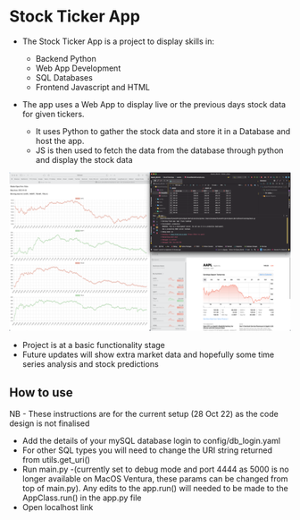  # Stock Ticker App
 
- The Stock Ticker App is a project to display skills in:
  - Backend Python
  - Web App Development
  - SQL Databases
  - Frontend Javascript and HTML

- The app uses a Web App to display live or the previous days stock data for given tickers.
  - It uses Python to gather the stock data and store it in a Database and host the app. 
  - JS is then used to fetch the data from the database through python and display the stock data
 
 ![alt text](assets/ClosedMarketExample.png "Title")

- Project is at a basic functionality stage
- Future updates will show extra market data and hopefully some time series analysis and stock predictions


## How to use
NB - These instructions are for the current setup (28 Oct 22) as the code design is not finalised
- Add the details of your mySQL database login to config/db_login.yaml
 - For other SQL types you will need to change the URI string returned from utils.get_uri()
- Run main.py 
 -(currently set to debug mode and port 4444 as 5000 is no longer available on MacOS Ventura, these params can be changed from top of main.py). Any edits to the app.run() will needed to be made to the AppClass.run() in the app.py file
- Open localhost link
